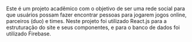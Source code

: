 Este é um projeto acadêmico com o objetivo de ser uma rede social para que usuários possam fazer encontrar pessoas para jogarem jogos online, parceiros (duo) e times.
Neste projeto foi utilizado React.js para a estruturação do site e seus componentes, e para o banco de dados foi utilizado Firebase.
